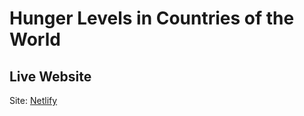 # Hunger Levels in Countries of the World

## Live Website

Site: [Netlify](https://prismatic-cranachan-dd8de2.netlify.app/)
